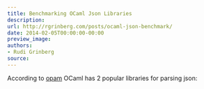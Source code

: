 ```yaml
---
title: Benchmarking OCaml Json Libraries
description:
url: http://rgrinberg.com/posts/ocaml-json-benchmark/
date: 2014-02-05T00:00:00-00:00
preview_image:
authors:
- Rudi Grinberg
source:
---
```


<p>According to <a href="http://opam.ocaml.org/pkg/index-popularity.html" class="reference external">opam</a>
OCaml has 2 popular libraries for parsing json:</p>

